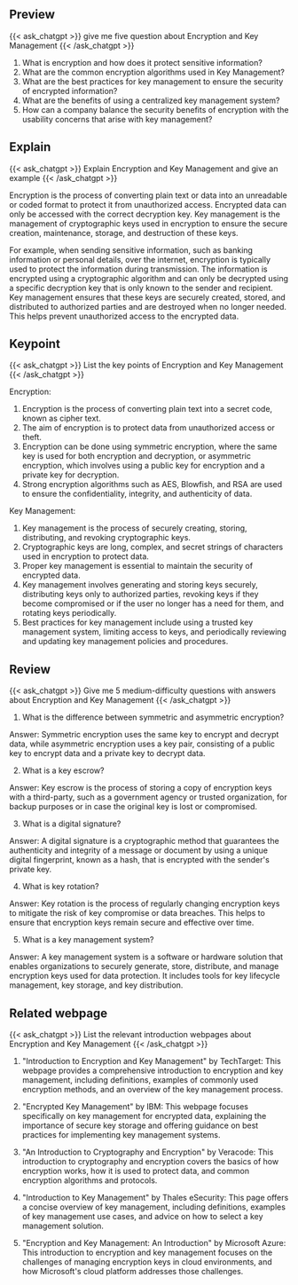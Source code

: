 ## Preview
{{< ask_chatgpt >}}
give me five question about Encryption and Key Management
{{< /ask_chatgpt >}}



1. What is encryption and how does it protect sensitive information?
2. What are the common encryption algorithms used in Key Management?
3. What are the best practices for key management to ensure the security of encrypted information?
4. What are the benefits of using a centralized key management system?
5. How can a company balance the security benefits of encryption with the usability concerns that arise with key management?   

## Explain
{{< ask_chatgpt >}}
Explain Encryption and Key Management and give an example
{{< /ask_chatgpt >}}



Encryption is the process of converting plain text or data into an unreadable or coded format to protect it from unauthorized access. Encrypted data can only be accessed with the correct decryption key. Key management is the management of cryptographic keys used in encryption to ensure the secure creation, maintenance, storage, and destruction of these keys.

For example, when sending sensitive information, such as banking information or personal details, over the internet, encryption is typically used to protect the information during transmission. The information is encrypted using a cryptographic algorithm and can only be decrypted using a specific decryption key that is only known to the sender and recipient. Key management ensures that these keys are securely created, stored, and distributed to authorized parties and are destroyed when no longer needed. This helps prevent unauthorized access to the encrypted data.   

## Keypoint
{{< ask_chatgpt >}}
List the key points of Encryption and Key Management
{{< /ask_chatgpt >}}



Encryption:
1. Encryption is the process of converting plain text into a secret code, known as cipher text.
2. The aim of encryption is to protect data from unauthorized access or theft.
3. Encryption can be done using symmetric encryption, where the same key is used for both encryption and decryption, or asymmetric encryption, which involves using a public key for encryption and a private key for decryption.
4. Strong encryption algorithms such as AES, Blowfish, and RSA are used to ensure the confidentiality, integrity, and authenticity of data.

Key Management:
1. Key management is the process of securely creating, storing, distributing, and revoking cryptographic keys.
2. Cryptographic keys are long, complex, and secret strings of characters used in encryption to protect data.
3. Proper key management is essential to maintain the security of encrypted data.
4. Key management involves generating and storing keys securely, distributing keys only to authorized parties, revoking keys if they become compromised or if the user no longer has a need for them, and rotating keys periodically.
5. Best practices for key management include using a trusted key management system, limiting access to keys, and periodically reviewing and updating key management policies and procedures.   

## Review
{{< ask_chatgpt >}}
Give me 5 medium-difficulty questions with answers about Encryption and Key Management
{{< /ask_chatgpt >}}



1. What is the difference between symmetric and asymmetric encryption?

Answer: Symmetric encryption uses the same key to encrypt and decrypt data, while asymmetric encryption uses a key pair, consisting of a public key to encrypt data and a private key to decrypt data.

2. What is a key escrow?

Answer: Key escrow is the process of storing a copy of encryption keys with a third-party, such as a government agency or trusted organization, for backup purposes or in case the original key is lost or compromised.

3. What is a digital signature?

Answer: A digital signature is a cryptographic method that guarantees the authenticity and integrity of a message or document by using a unique digital fingerprint, known as a hash, that is encrypted with the sender's private key.

4. What is key rotation?

Answer: Key rotation is the process of regularly changing encryption keys to mitigate the risk of key compromise or data breaches. This helps to ensure that encryption keys remain secure and effective over time.

5. What is a key management system?

Answer: A key management system is a software or hardware solution that enables organizations to securely generate, store, distribute, and manage encryption keys used for data protection. It includes tools for key lifecycle management, key storage, and key distribution.   

## Related webpage
{{< ask_chatgpt >}}
List the relevant introduction webpages about Encryption and Key Management
{{< /ask_chatgpt >}}



1) "Introduction to Encryption and Key Management" by TechTarget: This webpage provides a comprehensive introduction to encryption and key management, including definitions, examples of commonly used encryption methods, and an overview of the key management process.

2) "Encrypted Key Management" by IBM: This webpage focuses specifically on key management for encrypted data, explaining the importance of secure key storage and offering guidance on best practices for implementing key management systems.

3) "An Introduction to Cryptography and Encryption" by Veracode: This introduction to cryptography and encryption covers the basics of how encryption works, how it is used to protect data, and common encryption algorithms and protocols.

4) "Introduction to Key Management" by Thales eSecurity: This page offers a concise overview of key management, including definitions, examples of key management use cases, and advice on how to select a key management solution.

5) "Encryption and Key Management: An Introduction" by Microsoft Azure: This introduction to encryption and key management focuses on the challenges of managing encryption keys in cloud environments, and how Microsoft's cloud platform addresses those challenges.   

